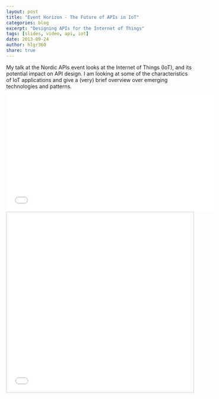 ```yaml
---
layout: post
title: "Event Horizon - The Future of APIs in IoT"
categories: blog
excerpt: "Designing APIs for the Internet of Things"
tags: [slides, video, api, iot]
date: 2013-09-24
author: hlgr360
share: true
---
```


My talk at the Nordic APIs event looks at the Internet of Things (IoT), and its potential impact on API design. I am looking at some of the characteristics of IoT applications and give a (very) brief overview over emerging technologies and patterns.

<iframe width="560" height="315" src="//www.youtube.com/embed/_zkrI60qaGA" frameborder="0"></iframe>

<iframe src="//www.slideshare.net/slideshow/embed_code/key/19kurVy0jVUTFL" width="595" height="485" frameborder="0" marginwidth="0" marginheight="0" scrolling="no" style="border:1px solid #CCC; border-width:1px; margin-bottom:5px; max-width: 100%;"></iframe> 
